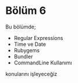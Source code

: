 # Bölüm 6

Bu bölümde;

* Regular Expressions
* Time ve Date
* Rubygems
* Bundler
* CommandLine Kullanımı

konularını işleyeceğiz
